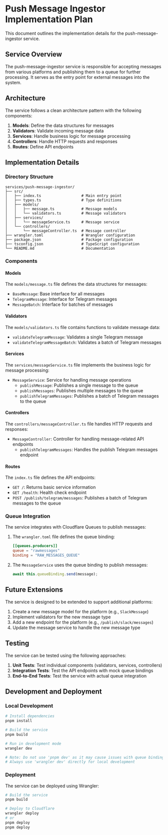 # Push Message Ingestor Implementation Plan

This document outlines the implementation details for the push-message-ingestor service.

## Service Overview

The push-message-ingestor service is responsible for accepting messages from various platforms and publishing them to a queue for further processing. It serves as the entry point for external messages into the system.

## Architecture

The service follows a clean architecture pattern with the following components:

1. **Models**: Define the data structures for messages
2. **Validators**: Validate incoming message data
3. **Services**: Handle business logic for message processing
4. **Controllers**: Handle HTTP requests and responses
5. **Routes**: Define API endpoints

## Implementation Details

### Directory Structure

```
services/push-message-ingestor/
├── src/
│   ├── index.ts                  # Main entry point
│   ├── types.ts                  # Type definitions
│   ├── models/
│   │   ├── message.ts            # Message models
│   │   └── validators.ts         # Message validators
│   ├── services/
│   │   └── messageService.ts     # Message service
│   └── controllers/
│       └── messageController.ts  # Message controller
├── wrangler.toml                 # Wrangler configuration
├── package.json                  # Package configuration
├── tsconfig.json                 # TypeScript configuration
└── README.md                     # Documentation
```

### Components

#### Models

The `models/message.ts` file defines the data structures for messages:

- `BaseMessage`: Base interface for all messages
- `TelegramMessage`: Interface for Telegram messages
- `MessageBatch`: Interface for batches of messages

#### Validators

The `models/validators.ts` file contains functions to validate message data:

- `validateTelegramMessage`: Validates a single Telegram message
- `validateTelegramMessageBatch`: Validates a batch of Telegram messages

#### Services

The `services/messageService.ts` file implements the business logic for message processing:

- `MessageService`: Service for handling message operations
  - `publishMessage`: Publishes a single message to the queue
  - `publishMessages`: Publishes multiple messages to the queue
  - `publishTelegramMessages`: Publishes a batch of Telegram messages to the queue

#### Controllers

The `controllers/messageController.ts` file handles HTTP requests and responses:

- `MessageController`: Controller for handling message-related API endpoints
  - `publishTelegramMessages`: Handles the publish Telegram messages endpoint

#### Routes

The `index.ts` file defines the API endpoints:

- `GET /`: Returns basic service information
- `GET /health`: Health check endpoint
- `POST /publish/telegram/messages`: Publishes a batch of Telegram messages to the queue

### Queue Integration

The service integrates with Cloudflare Queues to publish messages:

1. The `wrangler.toml` file defines the queue binding:
   ```toml
   [[queues.producers]]
   queue = "rawmessages"
   binding = "RAW_MESSAGES_QUEUE"
   ```

2. The `MessageService` uses the queue binding to publish messages:
   ```typescript
   await this.queueBinding.send(message);
   ```

## Future Extensions

The service is designed to be extended to support additional platforms:

1. Create a new message model for the platform (e.g., `SlackMessage`)
2. Implement validators for the new message type
3. Add a new endpoint for the platform (e.g., `/publish/slack/messages`)
4. Update the message service to handle the new message type

## Testing

The service can be tested using the following approaches:

1. **Unit Tests**: Test individual components (validators, services, controllers)
2. **Integration Tests**: Test the API endpoints with mock queue bindings
3. **End-to-End Tests**: Test the service with actual queue integration
## Development and Deployment

### Local Development

```bash
# Install dependencies
pnpm install

# Build the service
pnpm build

# Run in development mode
wrangler dev

# Note: Do not use 'pnpm dev' as it may cause issues with queue bindings
# Always use 'wrangler dev' directly for local development
```

### Deployment

The service can be deployed using Wrangler:

```bash
# Build the service
pnpm build

# Deploy to Cloudflare
wrangler deploy
# or
pnpm deploy
pnpm deploy